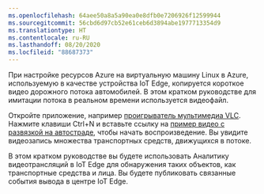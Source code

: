 ```yaml
---
ms.openlocfilehash: 64aee50a8a5a90ea0e8dfb0e7206926f12599944
ms.sourcegitcommit: 56cbd6d97cb52e61ceb6d3894abe1977713354d9
ms.translationtype: HT
ms.contentlocale: ru-RU
ms.lasthandoff: 08/20/2020
ms.locfileid: "88687373"
---
```

При настройке ресурсов Azure на виртуальную машину Linux в Azure, используемую в качестве устройства IoT Edge, копируется короткое видео дорожного потока автомобилей. В этом кратком руководстве для имитации потока в реальном времени используется видеофайл.

Откройте приложение, например [проигрыватель мультимедиа VLC](https://www.videolan.org/vlc/). Нажмите клавиши Ctrl+N и вставьте ссылку на [пример видео с развязкой на автостраде](https://lvamedia.blob.core.windows.net/public/camera-300s.mkv), чтобы начать воспроизведение. Вы увидите видеозапись множества транспортных средств, движущихся в потоке.

В этом кратком руководстве вы будете использовать Аналитику видеотрансляций в IoT Edge для обнаружения таких объектов, как транспортные средства и лица. Вы будете публиковать связанные события вывода в центре IoT Edge.
